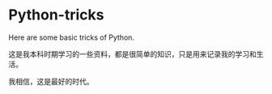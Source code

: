 # Python-tricks
Here are some basic tricks of Python.

这是我本科时期学习的一些资料，都是很简单的知识，只是用来记录我的学习和生活。

我相信，这是最好的时代。
